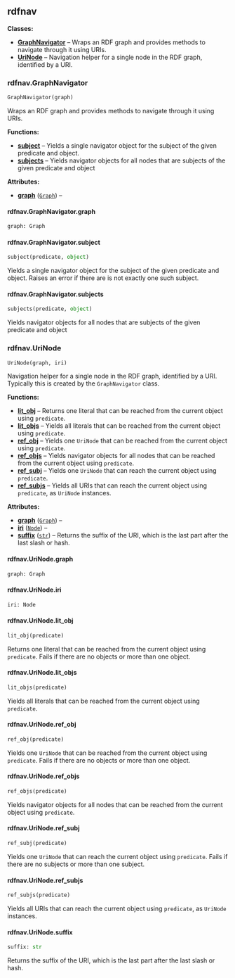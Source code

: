 ## rdfnav

**Classes:**

- [**GraphNavigator**](#rdfnav.GraphNavigator) – Wraps an RDF graph and provides methods to navigate through it using URIs.
- [**UriNode**](#rdfnav.UriNode) – Navigation helper for a single node in the RDF graph, identified by a URI.

### rdfnav.GraphNavigator

```python
GraphNavigator(graph)
```

Wraps an RDF graph and provides methods to navigate through it using URIs.

**Functions:**

- [**subject**](#rdfnav.GraphNavigator.subject) – Yields a single navigator object for the subject of the given predicate and object.
- [**subjects**](#rdfnav.GraphNavigator.subjects) – Yields navigator objects for all nodes that are subjects of the given predicate and object

**Attributes:**

- [**graph**](#rdfnav.GraphNavigator.graph) (<code>[Graph](#rdflib.Graph)</code>) –

#### rdfnav.GraphNavigator.graph

```python
graph: Graph
```

#### rdfnav.GraphNavigator.subject

```python
subject(predicate, object)
```

Yields a single navigator object for the subject of the given predicate and object.
Raises an error if there are is not exactly one such subject.

#### rdfnav.GraphNavigator.subjects

```python
subjects(predicate, object)
```

Yields navigator objects for all nodes that are subjects of the given predicate and object

### rdfnav.UriNode

```python
UriNode(graph, iri)
```

Navigation helper for a single node in the RDF graph, identified by a URI.
Typically this is created by the `GraphNavigator` class.

**Functions:**

- [**lit_obj**](#rdfnav.UriNode.lit_obj) – Returns one literal that can be reached from the current object using `predicate`.
- [**lit_objs**](#rdfnav.UriNode.lit_objs) – Yields all literals that can be reached from the current object using `predicate`.
- [**ref_obj**](#rdfnav.UriNode.ref_obj) – Yields one `UriNode` that can be reached from the current object using `predicate`.
- [**ref_objs**](#rdfnav.UriNode.ref_objs) – Yields navigator objects for all nodes that can be reached from the current object using `predicate`.
- [**ref_subj**](#rdfnav.UriNode.ref_subj) – Yields one `UriNode` that can reach the current object using `predicate`.
- [**ref_subjs**](#rdfnav.UriNode.ref_subjs) – Yields all URIs that can reach the current object using `predicate`, as `UriNode` instances.

**Attributes:**

- [**graph**](#rdfnav.UriNode.graph) (<code>[Graph](#rdflib.Graph)</code>) –
- [**iri**](#rdfnav.UriNode.iri) (<code>[Node](#rdflib.Node)</code>) –
- [**suffix**](#rdfnav.UriNode.suffix) (<code>[str](#str)</code>) – Returns the suffix of the URI, which is the last part after the last slash or hash.

#### rdfnav.UriNode.graph

```python
graph: Graph
```

#### rdfnav.UriNode.iri

```python
iri: Node
```

#### rdfnav.UriNode.lit_obj

```python
lit_obj(predicate)
```

Returns one literal that can be reached from the current object using `predicate`.
Fails if there are no objects or more than one object.

#### rdfnav.UriNode.lit_objs

```python
lit_objs(predicate)
```

Yields all literals that can be reached from the current object using `predicate`.

#### rdfnav.UriNode.ref_obj

```python
ref_obj(predicate)
```

Yields one `UriNode` that can be reached from the current object using `predicate`.
Fails if there are no objects or more than one object.

#### rdfnav.UriNode.ref_objs

```python
ref_objs(predicate)
```

Yields navigator objects for all nodes that can be reached from the current object using `predicate`.

#### rdfnav.UriNode.ref_subj

```python
ref_subj(predicate)
```

Yields one `UriNode` that can reach the current object using `predicate`.
Fails if there are no subjects or more than one subject.

#### rdfnav.UriNode.ref_subjs

```python
ref_subjs(predicate)
```

Yields all URIs that can reach the current object using `predicate`, as `UriNode` instances.

#### rdfnav.UriNode.suffix

```python
suffix: str
```

Returns the suffix of the URI, which is the last part after the last slash or hash.
